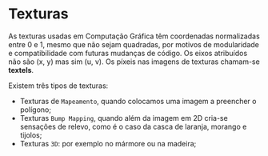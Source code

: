 # Texturas

As texturas usadas em Computação Gráfica têm coordenadas normalizadas entre 0 e 1, mesmo que não sejam quadradas, por motivos de modularidade e compatibilidade com futuras mudanças de código. Os eixos atribuídos não são (x, y) mas sim (u, v). Os píxeis nas imagens de texturas chamam-se **textels**.<br>

Existem três tipos de texturas:
- Texturas de `Mapeamento`, quando colocamos uma imagem a preencher o polígono;
- Texturas `Bump Mapping`, quando além da imagem em 2D cria-se sensações de relevo, como é o caso da casca de laranja, morango e tijolos;
- Texturas `3D`: por exemplo no mármore ou na madeira;